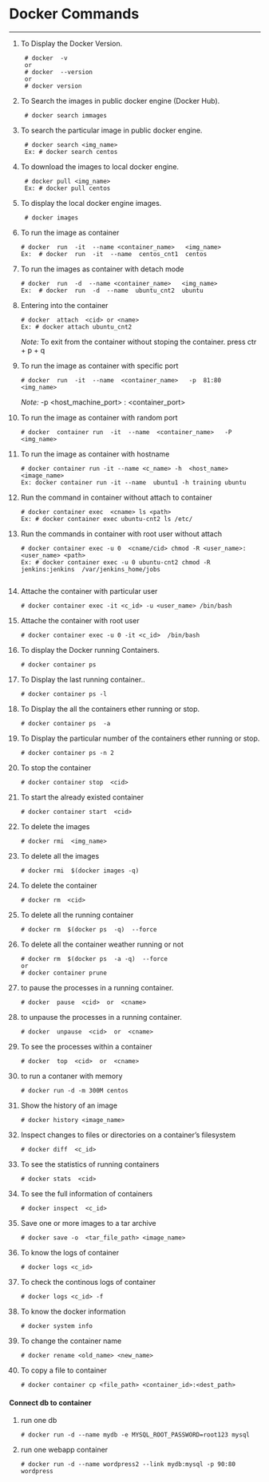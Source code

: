 # Docker Commands
---

1. To Display the Docker Version.
   ~~~
    # docker  -v	
    or	
    # docker  --version
    or
    # docker version
   ~~~

2. To Search  the images in public docker engine (Docker Hub).		
   ~~~
    # docker search immages
   ~~~

3. To search the particular image in public docker engine.	 
   ~~~
    # docker search <img_name>
    Ex: # docker search centos
   ~~~

4. To download the images to local docker engine.
   ~~~			
    # docker pull <img_name>
	Ex: # docker pull centos
   ~~~

5. To display the local docker engine images.	
   ~~~
    # docker images
   ~~~

6. To run the image as container
   ~~~
   # docker  run  -it  --name <container_name>   <img_name>   
   Ex:  # docker  run  -it  --name  centos_cnt1  centos   
   ~~~ 

7. To run the images as container with detach mode
    ~~~
    # docker  run  -d  --name <container_name>   <img_name>   
    Ex:  # docker  run  -d  --name  ubuntu_cnt2  ubuntu  
    ~~~

8. Entering into the container
    ~~~
    # docker  attach  <cid> or <name>
    Ex: # docker attach ubuntu_cnt2
    ~~~
    *Note:* To exit from the container without stoping the container.
    press ctr + p + q

9. To run the image as container with specific port
    ~~~
    # docker  run  -it  --name  <container_name>   -p  81:80  <img_name>
    ~~~
    *Note:* -p <host_machine_port> : <container_port>

10. To run the image as container with random port
    ~~~
    # docker  container run  -it  --name  <container_name>   -P  <img_name>
    ~~~

11. To run the image as container with hostname
    ~~~
    # docker container run -it --name <c_name> -h  <host_name>  <image_name>
    Ex: docker container run -it --name  ubuntu1 -h training ubuntu  
    ~~~
    
12. Run the command in container without attach to container
    ~~~
    # docker container exec  <cname> ls <path>
    Ex: # docker container exec ubuntu-cnt2 ls /etc/
    ~~~

13. Run the commands in container with root user without attach
    ~~~
    # docker container exec -u 0  <cname/cid> chmod -R <user_name>:<user_name> <path>
    Ex: # docker container exec -u 0 ubuntu-cnt2 chmod -R jenkins:jenkins  /var/jenkins_home/jobs
    ~~~
    ~~~
14. Attache the container with particular user
    ~~~
    # docker container exec -it <c_id> -u <user_name> /bin/bash 
    ~~~

15. Attache the container with root user
    ~~~
    # docker container exec -u 0 -it <c_id>  /bin/bash 
    ~~~
    
16. To display the Docker running Containers.
    ~~~
    # docker container ps 
    ~~~

17. To Display the last running container..
    ~~~
    # docker container ps -l
    ~~~

18. To Display the all the containers ether running or stop.
    ~~~
    # docker container ps  -a
    ~~~

19. To Display the particular number of the containers ether running or stop.
    ~~~
    # docker container ps -n 2
    ~~~

20. To stop the container
    ~~~
    # docker container stop  <cid>
    ~~~

21. To start the already existed container
    ~~~
    # docker container start  <cid>
    ~~~
22. To delete the images
    ~~~
    # docker rmi  <img_name>
    ~~~

23. To delete all the images
    ~~~
    # docker rmi  $(docker images -q)
    ~~~
 
24. To delete the container
    ~~~
    # docker rm  <cid>
    ~~~

25. To delete all the running container
  
    ~~~
    # docker rm  $(docker ps  -q)  --force
    ~~~

26. To delete all the container weather running or not
    ~~~
    # docker rm  $(docker ps  -a -q)  --force 
    or
    # docker container prune
    ~~~

27. to pause the processes in a running container.
    ~~~
    # docker  pause  <cid>  or  <cname>
    ~~~

28. to unpause the processes in a running container.
    ~~~
    # docker  unpause  <cid>  or  <cname>
    ~~~
29. To see the processes within a container
    ~~~
    # docker  top  <cid>  or  <cname>
    ~~~

30. to run a contaner with memory
    ~~~
    # docker run -d -m 300M centos
    ~~~

31. Show the history of an image
    ~~~
    # docker history <image_name>
    ~~~
    
32. Inspect changes to files or directories on a container’s filesystem
    ~~~
    # docker diff  <c_id>
    ~~~
    
33. To see the statistics of running containers
    ~~~
    # docker stats  <cid>
    ~~~

34. To see the full information of containers
    ~~~
    # docker inspect  <c_id>
    ~~~

35. Save one or more images to a tar archive
    ~~~
    # docker save -o  <tar_file_path> <image_name>
    ~~~

36. To know the logs of container
    ~~~
    # docker logs <c_id>
    ~~~

37. To check the continous logs of container
    ~~~
    # docker logs <c_id> -f
    ~~~

38. To know the docker information
    ~~~
    # docker system info
    ~~~

39. To change the container name
    ~~~
    # docker rename <old_name> <new_name>
    ~~~ 

40. To copy a file to container
    ~~~
    # docker container cp <file_path> <container_id>:<dest_path>
    ~~~ 

#### Connect db to container
1. run one db
    ~~~
    # docker run -d --name mydb -e MYSQL_ROOT_PASSWORD=root123 mysql
    ~~~
2. run one webapp container 
    ~~~
    # docker run -d --name wordpress2 --link mydb:mysql -p 90:80 wordpress
    ~~~
  
